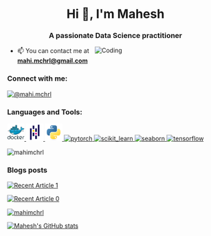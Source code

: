 <h1 align="center">Hi 👋, I'm Mahesh</h1>
<h3 align="center">A passionate Data Science practitioner</h3>

<img align="right" alt="Coding" width="300" src="https://i.pinimg.com/originals/a5/35/60/a53560c8088900e266880f779dacced7.gif">

- 📫 You can contact me at **mahi.mchrl@gmail.com**

<h3 align="left">Connect with me:</h3>
<p align="left">
<a href="https://medium.com/@mahi.mchrl" target="blank"><img align="center" src="https://raw.githubusercontent.com/rahuldkjain/github-profile-readme-generator/master/src/images/icons/Social/medium.svg" alt="@mahi.mchrl" height="30" width="40" /></a>
</p>

<h3 align="left">Languages and Tools:</h3>
<p align="left"> <a href="https://www.docker.com/" target="_blank" rel="noreferrer"> <img src="https://raw.githubusercontent.com/devicons/devicon/master/icons/docker/docker-original-wordmark.svg" alt="docker" width="40" height="40"/> </a> <a href="https://pandas.pydata.org/" target="_blank" rel="noreferrer"> <img src="https://raw.githubusercontent.com/devicons/devicon/2ae2a900d2f041da66e950e4d48052658d850630/icons/pandas/pandas-original.svg" alt="pandas" width="40" height="40"/> </a> <a href="https://www.python.org" target="_blank" rel="noreferrer"> <img src="https://raw.githubusercontent.com/devicons/devicon/master/icons/python/python-original.svg" alt="python" width="40" height="40"/> </a> <a href="https://pytorch.org/" target="_blank" rel="noreferrer"> <img src="https://www.vectorlogo.zone/logos/pytorch/pytorch-icon.svg" alt="pytorch" width="40" height="40"/> </a> <a href="https://scikit-learn.org/" target="_blank" rel="noreferrer"> <img src="https://upload.wikimedia.org/wikipedia/commons/0/05/Scikit_learn_logo_small.svg" alt="scikit_learn" width="40" height="40"/> </a> <a href="https://seaborn.pydata.org/" target="_blank" rel="noreferrer"> <img src="https://seaborn.pydata.org/_images/logo-mark-lightbg.svg" alt="seaborn" width="40" height="40"/> </a> <a href="https://www.tensorflow.org" target="_blank" rel="noreferrer"> <img src="https://www.vectorlogo.zone/logos/tensorflow/tensorflow-icon.svg" alt="tensorflow" width="40" height="40"/> </a> </p>

<p><img align="center" src="https://github-readme-stats.vercel.app/api/top-langs?username=mahimchrl&show_icons=true&locale=en&layout=compact" alt="mahimchrl" /></p>

### Blogs posts

<a target="_blank" href="https://github-readme-medium-recent-article.vercel.app/medium/@mahi.mchrl/0"><img src="https://github-readme-medium-recent-article.vercel.app/medium/@mahi.mchrl/1" alt="Recent Article 1">
  
<a target="_blank" href="https://github-readme-medium-recent-article.vercel.app/medium/@mahi.mchrl/1"><img src="https://github-readme-medium-recent-article.vercel.app/medium/@mahi.mchrl/0" alt="Recent Article 0">

<p><img align="center" src="https://github-readme-streak-stats.herokuapp.com/?user=mahimchrl&" alt="mahimchrl" /></p>
  
![Mahesh's GitHub stats](https://github-readme-stats.vercel.app/api?username=mahimchrl&show_icons=true&theme=vue)
